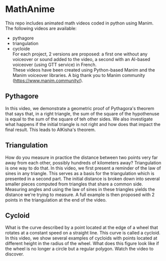 # MathAnime
This repo includes animated math videos coded in python using Manim.\
The following videos are available:
- pythagore
- triangulation
- cycloide\
For each project, 2 versions are proposed: a first one without any voiceover or sound added to the video, a second with an AI-based voiceover (using GTT service) in French.\
These videos have been created using Python-based Manim and the Manim voiceover libraries. A big thank you to Manim community (https://www.manim.community/).

## Pythagore
In this video, we demonstrate a geometric proof of Pythagora's theorem that says that, in a right triangle, the sum of the square of the hypothenuse is equal to the sum of the square of teh other sides. We also investigate what happens if the initial triangle is not right and how does that impact the final result. This leads to AlKisha's theorem.

## Triangulation
How do you measure in practice the distance between two points very far away from each other, possibly hundreds of kilometers away? Triangulation is one way to do that. In this video, we first present a reminder of the law of sines in any triangle. This serves as a basis for the triangulation which is presented in a second part. The initial distance is broken down into several smaller pieces computed from triangles that share a common side. Measuring angles and using the law of sines in these triangles yields the distance we're trying to measure. A full example is then proposed with 2 points in the triangulation at the end of the video.

## Cycloid
What is the curve described by a point located at the edge of a wheel that rotates at a constant speed on a straight line. This curve is called a cycloid. In this video, we show several examples of cycloids with points located at different height in the radius of the wheel. What does this figure look like if the wheel is no longer a circle but a regular polygon. Watch the video to discover.

